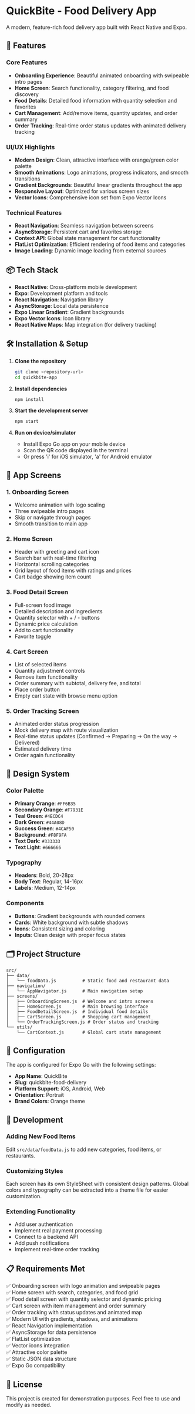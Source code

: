 # QuickBite - Food Delivery App

A modern, feature-rich food delivery app built with React Native and Expo.

## 🚀 Features

### Core Features
- **Onboarding Experience**: Beautiful animated onboarding with swipeable intro pages
- **Home Screen**: Search functionality, category filtering, and food discovery
- **Food Details**: Detailed food information with quantity selection and favorites
- **Cart Management**: Add/remove items, quantity updates, and order summary
- **Order Tracking**: Real-time order status updates with animated delivery tracking

### UI/UX Highlights
- **Modern Design**: Clean, attractive interface with orange/green color palette
- **Smooth Animations**: Logo animations, progress indicators, and smooth transitions
- **Gradient Backgrounds**: Beautiful linear gradients throughout the app
- **Responsive Layout**: Optimized for various screen sizes
- **Vector Icons**: Comprehensive icon set from Expo Vector Icons

### Technical Features
- **React Navigation**: Seamless navigation between screens
- **AsyncStorage**: Persistent cart and favorites storage
- **Context API**: Global state management for cart functionality
- **FlatList Optimization**: Efficient rendering of food items and categories
- **Image Loading**: Dynamic image loading from external sources

## 📦 Tech Stack

- **React Native**: Cross-platform mobile development
- **Expo**: Development platform and tools
- **React Navigation**: Navigation library
- **AsyncStorage**: Local data persistence
- **Expo Linear Gradient**: Gradient backgrounds
- **Expo Vector Icons**: Icon library
- **React Native Maps**: Map integration (for delivery tracking)

## 🛠 Installation & Setup

1. **Clone the repository**
   ```bash
   git clone <repository-url>
   cd quickbite-app
   ```

2. **Install dependencies**
   ```bash
   npm install
   ```

3. **Start the development server**
   ```bash
   npm start
   ```

4. **Run on device/simulator**
   - Install Expo Go app on your mobile device
   - Scan the QR code displayed in the terminal
   - Or press 'i' for iOS simulator, 'a' for Android emulator

## 📱 App Screens

### 1. Onboarding Screen
- Welcome animation with logo scaling
- Three swipeable intro pages
- Skip or navigate through pages
- Smooth transition to main app

### 2. Home Screen
- Header with greeting and cart icon
- Search bar with real-time filtering
- Horizontal scrolling categories
- Grid layout of food items with ratings and prices
- Cart badge showing item count

### 3. Food Detail Screen
- Full-screen food image
- Detailed description and ingredients
- Quantity selector with + / - buttons
- Dynamic price calculation
- Add to cart functionality
- Favorite toggle

### 4. Cart Screen
- List of selected items
- Quantity adjustment controls
- Remove item functionality
- Order summary with subtotal, delivery fee, and total
- Place order button
- Empty cart state with browse menu option

### 5. Order Tracking Screen
- Animated order status progression
- Mock delivery map with route visualization
- Real-time status updates (Confirmed → Preparing → On the way → Delivered)
- Estimated delivery time
- Order again functionality

## 🎨 Design System

### Color Palette
- **Primary Orange**: `#FF6B35`
- **Secondary Orange**: `#F7931E`
- **Teal Green**: `#4ECDC4`
- **Dark Green**: `#44A08D`
- **Success Green**: `#4CAF50`
- **Background**: `#F8F9FA`
- **Text Dark**: `#333333`
- **Text Light**: `#666666`

### Typography
- **Headers**: Bold, 20-28px
- **Body Text**: Regular, 14-16px
- **Labels**: Medium, 12-14px

### Components
- **Buttons**: Gradient backgrounds with rounded corners
- **Cards**: White background with subtle shadows
- **Icons**: Consistent sizing and coloring
- **Inputs**: Clean design with proper focus states

## 🗂 Project Structure

```
src/
├── data/
│   └── foodData.js          # Static food and restaurant data
├── navigation/
│   └── AppNavigator.js      # Main navigation setup
├── screens/
│   ├── OnboardingScreen.js  # Welcome and intro screens
│   ├── HomeScreen.js        # Main browsing interface
│   ├── FoodDetailScreen.js  # Individual food details
│   ├── CartScreen.js        # Shopping cart management
│   └── OrderTrackingScreen.js # Order status and tracking
└── utils/
    └── CartContext.js       # Global cart state management
```

## 🔧 Configuration

The app is configured for Expo Go with the following settings:
- **App Name**: QuickBite
- **Slug**: quickbite-food-delivery
- **Platform Support**: iOS, Android, Web
- **Orientation**: Portrait
- **Brand Colors**: Orange theme

## 🚀 Development

### Adding New Food Items
Edit `src/data/foodData.js` to add new categories, food items, or restaurants.

### Customizing Styles
Each screen has its own StyleSheet with consistent design patterns. Global colors and typography can be extracted into a theme file for easier customization.

### Extending Functionality
- Add user authentication
- Implement real payment processing
- Connect to a backend API
- Add push notifications
- Implement real-time order tracking

## 📋 Requirements Met

✅ Onboarding screen with logo animation and swipeable pages  
✅ Home screen with search, categories, and food grid  
✅ Food detail screen with quantity selector and dynamic pricing  
✅ Cart screen with item management and order summary  
✅ Order tracking with status updates and animated map  
✅ Modern UI with gradients, shadows, and animations  
✅ React Navigation implementation  
✅ AsyncStorage for data persistence  
✅ FlatList optimization  
✅ Vector icons integration  
✅ Attractive color palette  
✅ Static JSON data structure  
✅ Expo Go compatibility  

## 📄 License

This project is created for demonstration purposes. Feel free to use and modify as needed.
